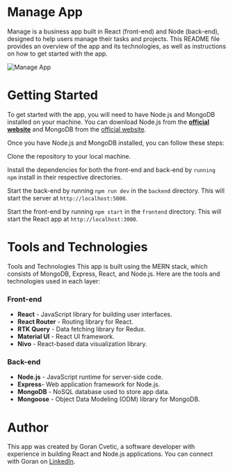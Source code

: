 # Manage App

Manage is a business app built in React (front-end) and Node (back-end), designed to help users manage their tasks and projects. This README file provides an overview of the app and its technologies, as well as instructions on how to get started with the app.

![Manage App](https://user-images.githubusercontent.com/80366503/219468864-96b44abb-b36a-41b9-a136-90cb4c80cd57.gif)

# Getting Started

To get started with the app, you will need to have Node.js and MongoDB installed on your machine. You can download Node.js from the **[official website](https://nodejs.org/en/)** and MongoDB from the [official website](https://www.mongodb.com/).

Once you have Node.js and MongoDB installed, you can follow these steps:

Clone the repository to your local machine.

Install the dependencies for both the front-end and back-end by `running npm` install in their respective directories.

Start the back-end by running `npm run dev` in the `backend` directory. This will start the server at `http://localhost:5000`.

Start the front-end by running `npm start` in the `frontend` directory. This will start the React app at `http://localhost:3000`.

# Tools and Technologies

Tools and Technologies
This app is built using the MERN stack, which consists of MongoDB, Express, React, and Node.js. Here are the tools and technologies used in each layer:

### Front-end

- **React** - JavaScript library for building user interfaces.
- **React Router** - Routing library for React.
- **RTK Query** - Data fetching library for Redux.
- **Material UI** - React UI framework.
- **Nivo** - React-based data visualization library.

### Back-end

- **Node.js** - JavaScript runtime for server-side code.
- **Express**- Web application framework for Node.js.
- **MongoDB** - NoSQL database used to store app data.
- **Mongoose** - Object Data Modeling (ODM) library for MongoDB.

# Author

This app was created by Goran Cvetic, a software developer with experience in building React and Node.js applications. You can connect with Goran on [LinkedIn](https://www.linkedin.com/in/goran-cvetic/).
